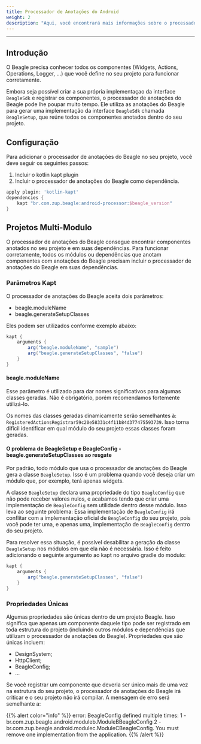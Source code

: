 ```yaml
---
title: Processador de Anotações do Android
weight: 2
description: "Aqui, você encontrará mais informações sobre o processador de anotações do Beagle."
---
```


---
## **Introdução**

O Beagle precisa conhecer todos os componentes (Widgets, Actions, Operations, Logger, …) que você define no seu projeto para funcionar corretamente.

Embora seja possível criar a sua própria implementaçao da interface `BeagleSdk` e registrar os componentes, o processador de anotações do Beagle pode lhe poupar muito tempo. Ele utiliza as anotações do Beagle para gerar uma implementação da interface `BeagleSdk` chamada `BeagleSetup`, que reúne todos os componentes anotados dentro do seu projeto.

## Configuração

Para adicionar o processador de anotações do Beagle no seu projeto, você deve seguir os seguintes passos:

1. Incluir o kotlin kapt plugin
2. Incluir o processador de anotações do Beagle como dependência.

```groovy
apply plugin: 'kotlin-kapt'
dependencies {
    kapt "br.com.zup.beagle:android-processor:$beagle_version"
}
```

## Projetos Multi-Modulo

O processador de anotações do Beagle consegue encontrar componentes anotados no seu projeto e em suas dependências. Para funcionar corretamente, todos os módulos ou dependências que anotam componentes com anotações do Beagle precisam incluir o processador de anotações do Beagle em suas dependências.

### Parâmetros Kapt

O processador de anotações do Beagle aceita dois parâmetros:
* beagle.moduleName
* beagle.generateSetupClasses

Eles podem ser utilizados conforme exemplo abaixo:
```groovy
kapt {
    arguments {
        arg("beagle.moduleName", "sample")
        arg("beagle.generateSetupClasses", "false")
    }
}
```

#### beagle.moduleName

Esse parâmetro é utilizado para dar nomes significativos para algumas classes geradas. Não é obrigatório, porém recomendamos fortemente utilizá-lo.

Os nomes das classes geradas dinamicamente serão semelhantes à: `RegisteredActionsRegistrar59c20e58331c4f11b84d377475593739`. Isso torna difícil identificar em qual módulo do seu projeto essas classes foram geradas.

#### O problema de BeagleSetup e BeagleConfig - beagle.generateSetupClasses ao resgate

Por padrão, todo módulo que usa o processador de anotações do Beagle gera a classe `BeagleSetup`. Isso é um problema quando você deseja criar um módulo que, por exemplo, terá apenas widgets.

A classe `BeagleSetup` declara uma propriedade do tipo `BeagleConfig` que não pode receber valores nulos, e acabamos tendo que criar uma implementação de `BeagleConfig` sem utilidade dentro desse módulo. Isso leva ao seguinte problema: Essa implementação de `BeagleConfig` irá conflitar com a implementação oficial de `BeagleConfig` do seu projeto, pois você pode ter uma, e apenas uma, implementação de `BeagleConfig` dentro do seu projeto. 

Para resolver essa situação, é possível desabilitar a geração da classe `BeagleSetup` nos módulos em que ela não é necessária. Isso é feito adicionando o seguinte argumento ao kapt no arquivo gradle do módulo:
```groovy
kapt {
    arguments {
        arg("beagle.generateSetupClasses", "false")
    }
}
```

### Propriedades Únicas

Algumas propriedades são únicas dentro de um projeto Beagle. Isso significa que apenas um componente daquele tipo pode ser registrado em toda estrutura do projeto (incluindo outros módulos e dependências que utilizam o processador de anotações do Beagle). Propriedades que são únicas incluem:
* DesignSystem;
* HttpClient;
* BeagleConfig;
* …

Se você registrar um componente que deveria ser único mais de uma vez na estrutura do seu projeto, o processador de anotações do Beagle irá criticar e o seu projeto não irá compilar. A mensagem de erro será semelhante a:

{{% alert color="info" %}}
error: BeagleConfig defined multiple times: 1 - br.com.zup.beagle.android.moduleb.ModuleBBeagleConfig 2 - br.com.zup.beagle.android.modulec.ModuleCBeagleConfig. You must remove one implementation from the application.
{{% /alert %}}